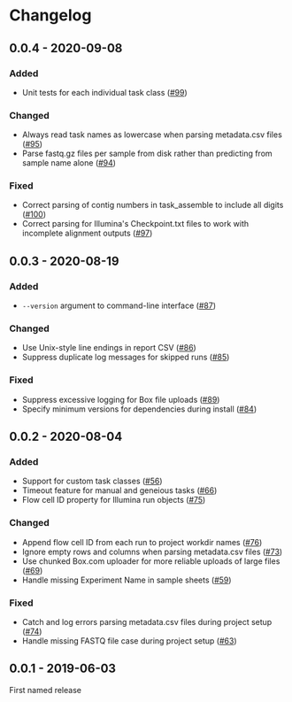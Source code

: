# Changelog

## 0.0.4 - 2020-09-08

### Added

 * Unit tests for each individual task class ([#99])

### Changed

 * Always read task names as lowercase when parsing metadata.csv files ([#95])
 * Parse fastq.gz files per sample from disk rather than predicting from sample
   name alone ([#94])

### Fixed

 * Correct parsing of contig numbers in task_assemble to include all digits
   ([#100])
 * Correct parsing for Illumina's Checkpoint.txt files to work with
   incomplete alignment outputs ([#97])

[#100]: https://github.com/ShawHahnLab/umbra/pull/100
[#99]: https://github.com/ShawHahnLab/umbra/pull/99
[#97]: https://github.com/ShawHahnLab/umbra/pull/97
[#95]: https://github.com/ShawHahnLab/umbra/pull/95
[#94]: https://github.com/ShawHahnLab/umbra/pull/94

## 0.0.3 - 2020-08-19

### Added

 * `--version` argument to command-line interface ([#87])

### Changed

 * Use Unix-style line endings in report CSV ([#86])
 * Suppress duplicate log messages for skipped runs ([#85])

### Fixed

 * Suppress excessive logging for Box file uploads ([#89])
 * Specify minimum versions for dependencies during install ([#84])

[#89]: https://github.com/ShawHahnLab/umbra/pull/89
[#87]: https://github.com/ShawHahnLab/umbra/pull/87
[#86]: https://github.com/ShawHahnLab/umbra/pull/86
[#85]: https://github.com/ShawHahnLab/umbra/pull/85
[#84]: https://github.com/ShawHahnLab/umbra/pull/84

## 0.0.2 - 2020-08-04

### Added

 * Support for custom task classes ([#56])
 * Timeout feature for manual and geneious tasks ([#66])
 * Flow cell ID property for Illumina run objects ([#75])

### Changed

 * Append flow cell ID from each run to project workdir names ([#76])
 * Ignore empty rows and columns when parsing metadata.csv files ([#73])
 * Use chunked Box.com uploader for more reliable uploads of large files ([#69])
 * Handle missing Experiment Name in sample sheets ([#59])

### Fixed

 * Catch and log errors parsing metadata.csv files during project setup ([#74])
 * Handle missing FASTQ file case during project setup ([#63])

[#76]: https://github.com/ShawHahnLab/umbra/pull/76
[#75]: https://github.com/ShawHahnLab/umbra/pull/75
[#74]: https://github.com/ShawHahnLab/umbra/pull/74
[#73]: https://github.com/ShawHahnLab/umbra/pull/73
[#69]: https://github.com/ShawHahnLab/umbra/pull/69
[#66]: https://github.com/ShawHahnLab/umbra/pull/66
[#63]: https://github.com/ShawHahnLab/umbra/pull/63
[#59]: https://github.com/ShawHahnLab/umbra/pull/59
[#56]: https://github.com/ShawHahnLab/umbra/pull/56

## 0.0.1 - 2019-06-03

First named release
